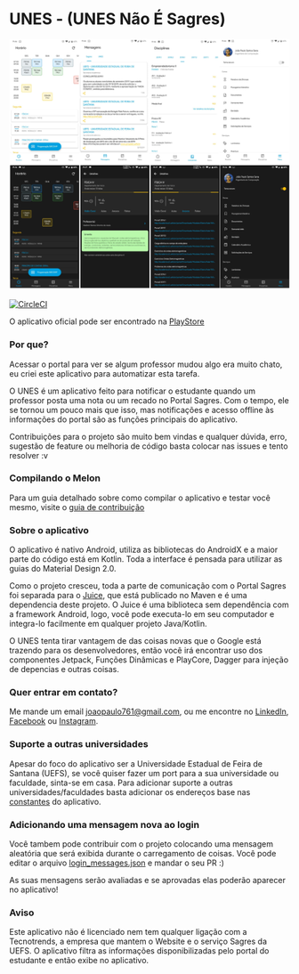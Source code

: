 # UNES - (UNES Não É Sagres)
![Preview-Screens](https://github.com/ForceTower/Melon/blob/development/screens.png)

[![CircleCI](https://circleci.com/gh/ForceTower/Melon.svg?style=svg)](https://circleci.com/gh/ForceTower/Melon)

O aplicativo oficial pode ser encontrado na [PlayStore](https://play.google.com/store/apps/details?id=com.forcetower.uefs)

### Por que?
Acessar o portal para ver se algum professor mudou algo era muito chato, eu criei este aplicativo para automatizar esta tarefa.

O UNES é um aplicativo feito para notificar o estudante quando um professor posta uma nota ou um recado no Portal Sagres. 
Com o tempo, ele se tornou um pouco mais que isso, mas notificações e acesso offline às informações do portal são as funções principais do aplicativo.

Contribuições para o projeto são muito bem vindas e qualquer dúvida, erro, sugestão de feature ou melhoria de código basta colocar nas issues e tento resolver :v

### Compilando o Melon
Para um guia detalhado sobre como compilar o aplicativo e testar você mesmo, visite o [guia de contribuição](https://github.com/ForceTower/Melon/blob/development/CONTRIBUTING.md#preparação-do-projeto-unes-melon)

### Sobre o aplicativo
O aplicativo é nativo Android, utiliza as bibliotecas do AndroidX e a maior parte do código está em Kotlin. Toda a interface é pensada para utilizar as guias do Material Design 2.0.

Como o projeto cresceu, toda a parte de comunicação com o Portal Sagres foi separada para o [Juice](https://github.com/ForceTower/Juice), que está publicado no Maven e é uma dependencia deste projeto.
O Juice é uma biblioteca sem dependência com a framework Android, logo, você pode executa-lo em seu computador e integra-lo facilmente em qualquer projeto Java/Kotlin.

O UNES tenta tirar vantagem de das coisas novas que o Google está trazendo para os desenvolvedores, então você irá encontrar uso dos componentes Jetpack, Funções Dinâmicas e PlayCore, Dagger para injeção de depencias e outras coisas.

### Quer entrar em contato?
Me mande um email joaopaulo761@gmail.com, ou me encontre no [LinkedIn](https://www.linkedin.com/in/forcetower/), [Facebook](https://www.facebook.com/ForceTower) ou [Instagram](https://www.instagram.com/joaopauloforce/).

### Suporte a outras universidades
Apesar do foco do aplicativo ser a Universidade Estadual de Feira de Santana (UEFS), se você quiser fazer um port para a sua universidade ou faculdade, sinta-se em casa.
Para adicionar suporte a outras universidades/faculdades basta adicionar os endereços base nas [constantes](https://github.com/ForceTower/Juice/blob/unsuspended/src/main/kotlin/com/forcetower/sagres/Constants.kt) do aplicativo.

### Adicionando uma mensagem nova ao login
Você tambem pode contribuir com o projeto colocando uma mensagem aleatória que será exibida durante o carregamento de coisas.
Você pode editar o arquivo [login_messages.json](https://github.com/ForceTower/Melon/blob/development/app/src/main/assets/login_messages.json) e mandar o seu PR :)

As suas mensagens serão avaliadas e se aprovadas elas poderão aparecer no aplicativo!

### Aviso
Este aplicativo não é licenciado nem tem qualquer ligação com a Tecnotrends, a empresa que mantem o Website e o serviço Sagres da UEFS. O aplicativo filtra as informações disponibilizadas pelo portal do estudante e então exibe no aplicativo.
